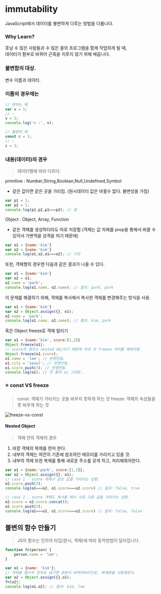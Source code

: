# immutability
JavaScript에서 데이터를 불변하게 다루는 방법을 다룹니다.   

### Why Learn?
훗날 수 많은 사람들과 수 많은 줄의 프로그램을 함께 작업하게 될 때,    
데이터가 함부로 바뀌어 곤혹을 치루지 않기 위해 배웁니다.


### 불변함의 대상.
변수 이름과 데이터.

### 이름의 경우에는

``` javascript
// 변하는 예
var v = 1;
// ~
v = 2;
console.log('v :', v);

// 불변의 예
const c = 1;
// ~
c = 2;
```

### 내용(데이터)의 경우

> 데이터형에 따라 다르다.    

primitive : Number,String,Boolean,Null,Undefined,Symbol    

- 같은 값이면 같은 곳을 가리킴. (원시데이터 값은 바뀔수 없다. 불변성을 가짐)
```javascript
var p1 = 1;
var p2 = 1;
console.log(p1,p2,p1===p2); // 참
```   

Object : Object, Array, Function
- 같은 객체를 생성하더라도 따로 저장함.(객체는 값 자체를 prop을 통해서 바꿀 수 있어서 가변적을 성격을 띄기 때문에)

```javascript
var o1 = {name:'kim'}
var o2 = {name:'kim'}
console.log(o1,o2,o1===o2); // 거짓
```
    
     
         
또한, 객체형의 경우엔 다음과 같은 결과가 나올 수 있다.

```javascript
var o1 = {name:'kim'}
var o2 = o1;
o2.name = 'park';
console.log(o1.name, o2.name); // 결과: park, park
```

    
이 문제를 해결하기 위해, 객체를 복사해서 복사한 객체를 변경해주는 방식을 사용.

```javascript
var o1 = {name:'kim'}
var o2 = Object.assign({}, o1);
o2.name = 'park';
console.log(o1.name, o2.name); // 결과: kim, park
```

혹은 Object freeze로 객체 얼리기
```javascript
var o1 = {name:'kim', score:[1,2]}
Object.freeze(o1);
// score의 경우는 nested obj이기 때문에 따로 또 freeze 처리를 해줘야함.
Object.freeze(o1.score);
o1.name = 'lee'; // 반영안됨.
o1.city = 'seoul'; // 반영안됨.
o1.score.push(3); // 반영안됨.
console.log(o1); // 첫 줄의 o1 그대로..
```


### :star: const VS freeze
> const: 객체가 가리키는 곳을 바꾸지 못하게 하는 것
> freeze: 객체의 속성들을 못 바꾸게 하는 것

![freeze-vs-const](https://user-images.githubusercontent.com/39121704/98928018-9a1f8100-251c-11eb-9e65-0632f93e65b6.png)

#### Nested Object
> 객체 안의 객체의 경우

1. 바깥 객체의 복제를 먼저 한다.
2. 내부의 객체는 여전히 기존에 참조하던 메모리를 가리키고 있을 것.
3. 내부의 객체 또한 복제를 통해 새로운 주소를 갖게 하고, 처리해줘야한다.

```javascript
var o1 = {name:'park', score:[1,2]};
var o2 = Object.assign({}, o1);
// case 1 - score 객체가 같은 값을 가리키는 상황.
o2.score.push(3);
console.log(o1===o2, o1.score===o2.score) // 결과: false, true

// case 2 - score 객체도 복사를 해서 서로 다른 값을 가리키는 상황.
o2.score = o2.score.concat();
o2.score.push(3);
console.log(o1===o2, o1.score===o2.score) // 결과: false, false
```


## 불변의 함수 만들기
> JS의 함수는 인자의 타입(원시, 객체)에 따라 동작방법이 달라집니다.

```javascript
function fn(person) {
    person.name = 'lee';
}

var o1 = {name: 'kim'};
// 객체를 함수의 인자로 넘기면 원본이 바뀌어버리므로, 복제본을 사용해준다.
var o2 = Object.assign({},o1);
fn(o2);
console.log(o1,o2); // 결과: kim, lee
```


